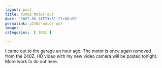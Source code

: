 ```yaml
---
layout: post
title: P240z Motor out
date: '2007-06-16T23:31:21+00:00'
permalink: p240z-motor-out
image: 
categories:  [ 240z ]

---
```

 I came out to the garage an hour ago. The motor is once again removed from the 240Z. 
 HD video with my new video camera will be posted tonight. More work to do out here. 
   






